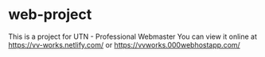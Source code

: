 # web-project

This is a project for UTN - Professional Webmaster
You can view it online at https://vv-works.netlify.com/ or https://vvworks.000webhostapp.com/
